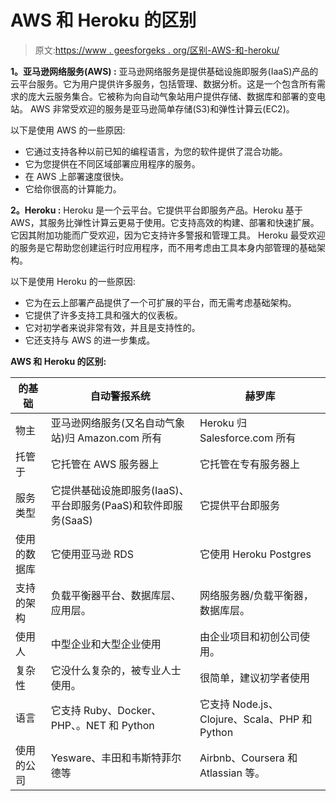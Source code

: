# AWS 和 Heroku 的区别

> 原文:[https://www . geesforgeks . org/区别-AWS-和-heroku/](https://www.geeksforgeeks.org/difference-between-aws-and-heroku/)

**1。亚马逊网络服务(AWS) :**
亚马逊网络服务是提供基础设施即服务(IaaS)产品的云平台服务。它为用户提供许多服务，包括管理、数据分析。这是一个包含所有需求的庞大云服务集合。它被称为向自动气象站用户提供存储、数据库和部署的变电站。
AWS 非常受欢迎的服务是亚马逊简单存储(S3)和弹性计算云(EC2)。

以下是使用 AWS 的一些原因:

*   它通过支持各种以前已知的编程语言，为您的软件提供了混合功能。
*   它为您提供在不同区域部署应用程序的服务。
*   在 AWS 上部署速度很快。
*   它给你很高的计算能力。

**2。Heroku :**
Heroku 是一个云平台。它提供平台即服务产品。Heroku 基于 AWS，其服务比弹性计算云更易于使用。它支持高效的构建、部署和快速扩展。它因其附加功能而广受欢迎，因为它支持许多警报和管理工具。
Heroku 最受欢迎的服务是它帮助您创建运行时应用程序，而不用考虑由工具本身内部管理的基础架构。

以下是使用 Heroku 的一些原因:

*   它为在云上部署产品提供了一个可扩展的平台，而无需考虑基础架构。
*   它提供了许多支持工具和强大的仪表板。
*   它对初学者来说非常有效，并且是支持性的。
*   它还支持与 AWS 的进一步集成。

**AWS 和 Heroku 的区别:**

<center>

| 的基础 | 自动警报系统 | 赫罗库 |
| --- | --- | --- |
| 物主 | 亚马逊网络服务(又名自动气象站)归 Amazon.com 所有 | Heroku 归 Salesforce.com 所有 |
| 托管于 | 它托管在 AWS 服务器上 | 它托管在专有服务器上 |
| 服务类型 | 它提供基础设施即服务(IaaS)、平台即服务(PaaS)和软件即服务(SaaS) | 它提供平台即服务 |
| 使用的数据库 | 它使用亚马逊 RDS | 它使用 Heroku Postgres |
| 支持的架构 | 负载平衡器平台、数据库层、应用层。 | 网络服务器/负载平衡器，数据库层。 |
| 使用人 | 中型企业和大型企业使用 | 由企业项目和初创公司使用。 |
| 复杂性 | 它没什么复杂的，被专业人士使用。 | 很简单，建议初学者使用 |
| 语言 | 它支持 Ruby、Docker、PHP、。NET 和 Python | 它支持 Node.js、Clojure、Scala、PHP 和 Python |
| 使用的公司 | Yesware、丰田和韦斯特菲尔德等 | Airbnb、Coursera 和 Atlassian 等。 |

</center>
